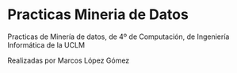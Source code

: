 # Practicas Mineria de Datos
Practicas de Minería de datos, de 4º de Computación, de Ingeniería Informática de la UCLM

Realizadas por Marcos López Gómez
